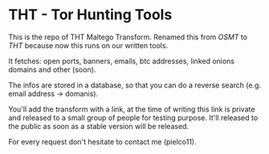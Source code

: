 # THT - Tor Hunting Tools

This is the repo of THT Maltego Transform.
Renamed this from *OSMT* to *THT* because now this runs on our written tools.

It fetches: open ports, banners, emails, btc addresses, linked onions domains and other (soon).

The infos are stored in a database, so that you can do a reverse search (e.g. email address -> domanis).

You'll add the transform with a link, at the time of writing this link is private and released to a small group of people for testing purpose. It'll released to the public as soon as a stable version will be released.

For every request don't hesitate to contact me (pielco11).

